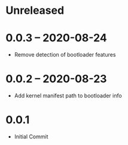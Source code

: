 # Unreleased

# 0.0.3 – 2020-08-24

- Remove detection of bootloader features

# 0.0.2 – 2020-08-23

- Add kernel manifest path to bootloader info

# 0.0.1

- Initial Commit
